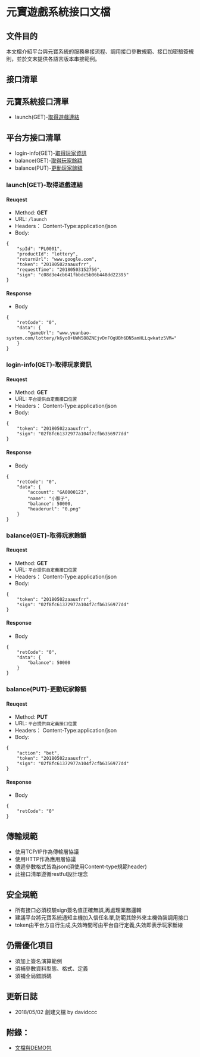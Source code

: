 # 元寶遊戲系統接口文檔

## 文件目的
本文檔介紹平台與元寶系統的服務串接流程、調用接口參數規範、接口加密驗簽規則，並於文末提供各語言版本串接範例。


## 接口清單
## 元寶系統接口清單

  - launch(GET)-<a href="#launch(GET)">取得遊戲連結</a>
  
  
## 平台方接口清單

  - login-info(GET)-<a href="#login-info(GET)">取得玩家資訊</a>
  - balance(GET)-<a href="#balance(GET)">取得玩家餘額</a>
  - balance(PUT)-<a href="#balance(PUT)">更動玩家餘額</a>


### <p id="launch(GET)">launch(GET)-取得遊戲連結</p>
#### Reuqest

- Method: **GET**
- URL: ```/launch```
- Headers： Content-Type:application/json
- Body:
```
{
	"spId": "PL0001",
	"productId": "lottery",
	"returnUrl": "www.google.com",
	"token": "20180502zaauxfrr",
	"requestTime": "20180503152756",
	"sign": "c08d3e4cb641fbbdc5b06b448dd22395"
}
```

#### Response
- Body
```
{
	"retCode": "0",
	"data": {
		"gameUrl": "www.yuanbao-system.com/lottery/k6yo0+UWN588ZNEjvDnFOgUBh6DN5amHLLqwkatz5VM="
	}
}
```


### <p id="login-info(GET)">login-info(GET)-取得玩家資訊</p>
#### Reuqest

- Method: **GET**
- URL: ```平台提供自定義接口位置```
- Headers： Content-Type:application/json
- Body:
```
{
	"token": "20180502zaauxfrr",
	"sign": "02f8fc61372977a104f7cfb6356977dd"
}
```

#### Response
- Body
```
{ 
	"retCode": "0",
	"data": {
		"account": "GA0000123",
		"name": "小胖子",
		"balance": 50000,
		"headerurl": "0.png"
	}
}
```


### <p id="balance(GET)">balance(GET)-取得玩家餘額</p>
#### Reuqest

- Method: **GET**
- URL: ```平台提供自定義接口位置```
- Headers： Content-Type:application/json
- Body:
```
{
	"token": "20180502zaauxfrr",
	"sign": "02f8fc61372977a104f7cfb6356977dd"
}
```

#### Response
- Body
```
{ 
	"retCode": "0",
	"data": {
		"balance": 50000
	}
}
```


### <p id="balance(PUT)">balance(PUT)-更動玩家餘額</p>
#### Reuqest

- Method: **PUT**
- URL: ```平台提供自定義接口位置```
- Headers： Content-Type:application/json
- Body:
```
{
	"action": "bet", 
	"token": "20180502zaauxfrr", 
	"sign": "02f8fc61372977a104f7cfb6356977dd"
}
```

#### Response
- Body
```
{
	"retCode": "0"
}
```


## 傳輸規範

  - 使用TCP/IP作為傳輸層協議
  - 使用HTTP作為應用層協議
  - 傳遞參數格式皆為json(須使用Content-type規範header)
  - 此接口清單遵循restful設計理念
  
  
## 安全規範

  - 所有接口必須校驗sign簽名值正確無誤,再處理業務邏輯
  - 建議平台將元寶系統通知主機加入信任名單,防範其餘外來主機偽裝調用接口
  - token由平台方自行生成,失效時間可由平台自行定義,失效即表示玩家斷線


## 仍需優化項目

 - 須加上簽名演算範例
 - 須補參數資料型態、格式、定義
 - 須補全局錯誤碼
 

## 更新日誌

 - 2018/05/02	創建文檔	by davidccc


## 附錄：

 - <a href="https://github.com/TorchStoneRD/yuanbao-demo">文檔與DEMO包</a>
